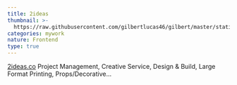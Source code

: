 ```yaml
---
title: 2ideas
thumbnail: >-
  https://raw.githubusercontent.com/gilbertlucas46/gilbert/master/static/img/2ideas.jpg
categories: mywork
nature: Frontend
type: true
---
```

[2ideas.co](https://www.2ideas.co/)  Project Management, Creative Service, Design & Build, Large Format Printing, Props/Decorative...
